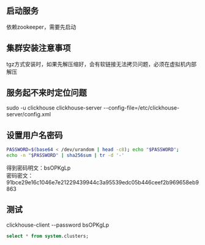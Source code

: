 ## 启动服务

依赖zookeeper，需要先启动

## 集群安装注意事项

tgz方式安装时，如果先解压缩好，会有软链接无法拷贝问题，必须在虚拟机内部解压  

## 服务起不来时定位问题

sudo -u clickhouse clickhouse-server --config-file=/etc/clickhouse-server/config.xml

## 设置用户名密码

```bash
PASSWORD=$(base64 < /dev/urandom | head -c8); echo "$PASSWORD"; 
echo -n "$PASSWORD" | sha256sum | tr -d '-'
```
得到密码明文：bsOPKgLp  
密码密文：91bce29e16c1046e7e21229439944c3a95539edc05b446ceef2b969658eb9863

## 测试

clickhouse-client --password bsOPKgLp
```sql
select * from system.clusters;
```